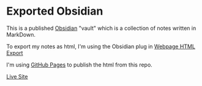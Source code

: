 # Exported Obsidian

This is a published [Obsidian](https://obsidian.md/) "vault" which is a collection of notes written in MarkDown.

To export my notes as html, I'm using the Obsidian plug in [Webpage HTML Export](https://github.com/KosmosisDire/obsidian-webpage-export)

I'm using [GitHub Pages](https://pages.github.com/) to publish the html from this repo.

[Live Site](https://george-a-shoemaker.github.io/obsidian-export/index.html)

